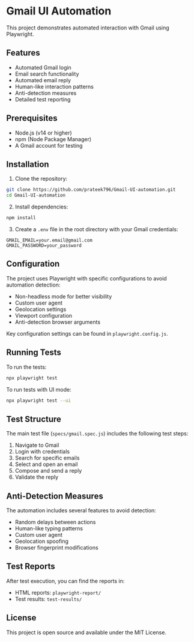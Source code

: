# Gmail UI Automation

This project demonstrates automated interaction with Gmail using Playwright.

## Features

- Automated Gmail login
- Email search functionality
- Automated email reply
- Human-like interaction patterns
- Anti-detection measures
- Detailed test reporting

## Prerequisites

- Node.js (v14 or higher)
- npm (Node Package Manager)
- A Gmail account for testing

## Installation

1. Clone the repository:
```bash
git clone https://github.com/prateek796/Gmail-UI-automation.git
cd Gmail-UI-automation
```

2. Install dependencies:
```bash
npm install
```

3. Create a `.env` file in the root directory with your Gmail credentials:
```
GMAIL_EMAIL=your.email@gmail.com
GMAIL_PASSWORD=your_password
```

## Configuration

The project uses Playwright with specific configurations to avoid automation detection:

- Non-headless mode for better visibility
- Custom user agent
- Geolocation settings
- Viewport configuration
- Anti-detection browser arguments

Key configuration settings can be found in `playwright.config.js`.

## Running Tests

To run the tests:

```bash
npx playwright test
```

To run tests with UI mode:

```bash
npx playwright test --ui
```

## Test Structure

The main test file (`specs/gmail.spec.js`) includes the following test steps:

1. Navigate to Gmail
2. Login with credentials
3. Search for specific emails
4. Select and open an email
5. Compose and send a reply
6. Validate the reply

## Anti-Detection Measures

The automation includes several features to avoid detection:

- Random delays between actions
- Human-like typing patterns
- Custom user agent
- Geolocation spoofing
- Browser fingerprint modifications

## Test Reports

After test execution, you can find the reports in:
- HTML reports: `playwright-report/`
- Test results: `test-results/`


## License

This project is open source and available under the MIT License. 